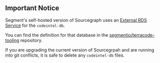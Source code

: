 ## Important Notice

Segment's self-hosted version of Sourcegraph uses an [External RDS Service](https://docs.sourcegraph.com/admin/external_services/postgres#kubernetes) for
the `codeintel-db`.

You can find the definition for that database in the [segmentio/terracode-tooling](https://github.com/segmentio/terracode-tooling) repository.

If you are upgrading the current version of Sourcegrpah and are running into git conflicts, it is safe to delete any `codeintel-db` files.
